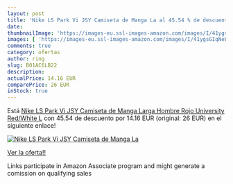 ```yaml
---
layout: post
title: 'Nike LS Park Vi JSY Camiseta de Manga La al 45.54 % de descuento'
date: 
thumbnailImage: 'https://images-eu.ssl-images-amazon.com/images/I/41ygsGIqNeL._SL200_.jpg'
images: [ 'https://images-eu.ssl-images-amazon.com/images/I/41ygsGIqNeL._SL200_.jpg' ]
comments: true
category: ofertas
author: ring
slug: B01AC6LB22
description:
actualPrice: 14.16 EUR
comparePrice: 26 EUR
inStock: true
---
```


Está [Nike LS Park Vi JSY Camiseta de Manga Larga  Hombre  Rojo  University Red/White   L](https://www.amazon.es/dp/B01AC6LB22/?tag=tolees-21) con 45.54 de descuento por 14.16 EUR (original: 26 EUR) en el siguiente enlace!

[![Nike LS Park Vi JSY Camiseta de Manga La](https://images-eu.ssl-images-amazon.com/images/I/41ygsGIqNeL._SL200_.jpg)](https://www.amazon.es/dp/B01AC6LB22/?tag=tolees-21)

[Ver la oferta!!](https://www.amazon.es/dp/B01AC6LB22/?tag=tolees-21)

Links participate in Amazon Associate program and might generate a comission on qualifying sales


